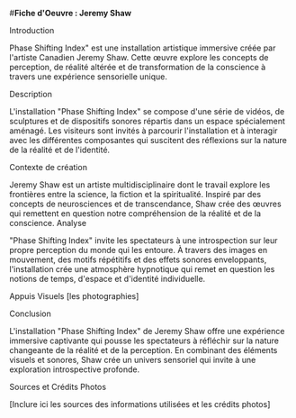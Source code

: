 #**Fiche d'Oeuvre : Jeremy Shaw**

Introduction

Phase Shifting Index" est une installation artistique immersive créée par l'artiste Canadien Jeremy Shaw. Cette œuvre explore les concepts de perception, de réalité altérée et de transformation de la conscience à travers une expérience sensorielle unique.

Description

L'installation "Phase Shifting Index" se compose d'une série de vidéos, de sculptures et de dispositifs sonores répartis dans un espace spécialement aménagé. Les visiteurs sont invités à parcourir l'installation et à interagir avec les différentes composantes qui suscitent des réflexions sur la nature de la réalité et de l'identité.


Contexte de création

Jeremy Shaw est un artiste multidisciplinaire dont le travail explore les frontières entre la science, la fiction et la spiritualité. Inspiré par des concepts de neurosciences et de transcendance, Shaw crée des œuvres qui remettent en question notre compréhension de la réalité et de la conscience.
Analyse

"Phase Shifting Index" invite les spectateurs à une introspection sur leur propre perception du monde qui les entoure. À travers des images en mouvement, des motifs répétitifs et des effets sonores enveloppants, l'installation crée une atmosphère hypnotique qui remet en question les notions de temps, d'espace et d'identité individuelle.

Appuis Visuels
[les photographies]

Conclusion

L'installation "Phase Shifting Index" de Jeremy Shaw offre une expérience immersive captivante qui pousse les spectateurs à réfléchir sur la nature changeante de la réalité et de la perception. En combinant des éléments visuels et sonores, Shaw crée un univers sensoriel qui invite à une exploration introspective profonde.

Sources et Crédits Photos

[Inclure ici les sources des informations utilisées et les crédits photos]
